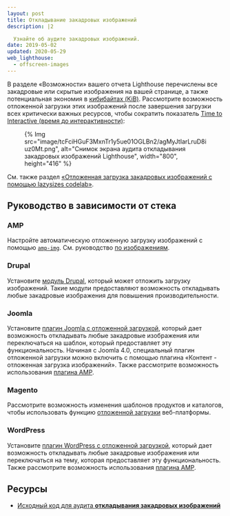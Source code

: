 ```yaml
---
layout: post
title: Откладывание закадровых изображений
description: |2

  Узнайте об аудите закадровых изображений.
date: 2019-05-02
updated: 2020-05-29
web_lighthouse:
  - offscreen-images
---
```


В разделе «Возможности» вашего отчета Lighthouse перечислены все закадровые или скрытые изображения на вашей странице, а также потенциальная экономия в [кибибайтах (KiB)](https://en.wikipedia.org/wiki/Kibibyte). Рассмотрите возможность отложенной загрузки этих изображений после завершения загрузки всех критически важных ресурсов, чтобы сократить показатель [Time to Interactive (время до интерактивности)](/tti/):

<figure>{% Img src="image/tcFciHGuF3MxnTr1y5ue01OGLBn2/agMyJtIarLruD8iuz0Mt.png", alt="Снимок экрана аудита откладывания закадровых изображений Lighthouse", width="800", height="416" %}</figure>

См. также раздел [«Отложенная загрузка закадровых изображений с помощью lazysizes codelab»](/codelab-use-lazysizes-to-lazyload-images).

## Руководство в зависимости от стека

### AMP

Настройте автоматическую отложенную загрузку изображений с помощью [`amp-img`](https://amp.dev/documentation/components/amp-img/). См. руководство [по изображениям](https://amp.dev/documentation/guides-and-tutorials/develop/media_iframes_3p/#images).

### Drupal

Установите [модуль Drupal](https://www.drupal.org/project/project_module?f%5B0%5D=&f%5B1%5D=&f%5B2%5D=im_vid_3%3A67&f%5B3%5D=&f%5B4%5D=sm_field_project_type%3Afull&f%5B5%5D=&f%5B6%5D=&text=%22lazy+load%22&solrsort=iss_project_release_usage+desc&op=Search), который может отложить загрузку изображений. Такие модули предоставляют возможность откладывать любые закадровые изображения для повышения производительности.

### Joomla

Установите [плагин Joomla с отложенной загрузкой](https://extensions.joomla.org/instant-search/?jed_live%5Bquery%5D=lazy%20loading), который дает возможность откладывать любые закадровые изображения или переключаться на шаблон, который предоставляет эту функциональность. Начиная с Joomla 4.0, специальный плагин отложенной загрузки можно включить с помощью плагина «Контент - отложенная загрузка изображений». Также рассмотрите возможность использования [плагина AMP](https://extensions.joomla.org/instant-search/?jed_live%5Bquery%5D=amp).

### Magento

Рассмотрите возможность изменения шаблонов продуктов и каталогов, чтобы использовать функцию [отложенной загрузки](/browser-level-image-lazy-loading/) веб-платформы.

### WordPress

Установите [плагин WordPress с отложенной загрузкой](https://wordpress.org/plugins/search/lazy+load/), который дает возможность откладывать любые закадровые изображения или переключаться на тему, которая предоставляет эту функциональность. Также рассмотрите возможность использования [плагина AMP](https://wordpress.org/plugins/amp/).

## Ресурсы

- [Исходный код для аудита **откладывания закадровых изображений**](https://github.com/GoogleChrome/lighthouse/blob/master/lighthouse-core/audits/byte-efficiency/offscreen-images.js)
